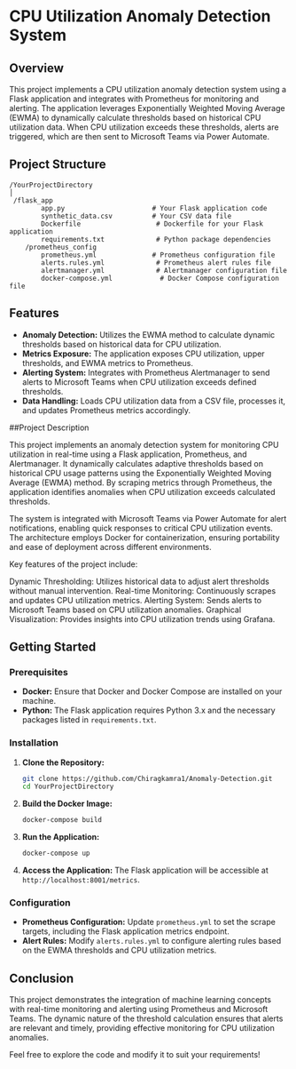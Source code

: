 # CPU Utilization Anomaly Detection System

## Overview

This project implements a CPU utilization anomaly detection system using a Flask application and integrates with Prometheus for monitoring and alerting. The application leverages Exponentially Weighted Moving Average (EWMA) to dynamically calculate thresholds based on historical CPU utilization data. When CPU utilization exceeds these thresholds, alerts are triggered, which are then sent to Microsoft Teams via Power Automate.

## Project Structure

```
/YourProjectDirectory
│
 /flask_app
        app.py                      # Your Flask application code
        synthetic_data.csv          # Your CSV data file
        Dockerfile                   # Dockerfile for your Flask application
        requirements.txt             # Python package dependencies
    /prometheus_config
        prometheus.yml              # Prometheus configuration file
        alerts.rules.yml             # Prometheus alert rules file
        alertmanager.yml             # Alertmanager configuration file
        docker-compose.yml            # Docker Compose configuration file
```

## Features

- **Anomaly Detection:** Utilizes the EWMA method to calculate dynamic thresholds based on historical data for CPU utilization.
- **Metrics Exposure:** The application exposes CPU utilization, upper thresholds, and EWMA metrics to Prometheus.
- **Alerting System:** Integrates with Prometheus Alertmanager to send alerts to Microsoft Teams when CPU utilization exceeds defined thresholds.
- **Data Handling:** Loads CPU utilization data from a CSV file, processes it, and updates Prometheus metrics accordingly.

##Project Description

This project implements an anomaly detection system for monitoring CPU utilization in real-time 
using a Flask application, Prometheus, and Alertmanager. It dynamically calculates 
adaptive thresholds based on historical CPU usage patterns using the Exponentially Weighted Moving 
Average (EWMA) method. By scraping metrics through Prometheus, the application identifies
 anomalies when CPU utilization exceeds calculated thresholds.

The system is integrated with Microsoft Teams via Power Automate for alert notifications, 
enabling quick responses to critical CPU utilization events. The architecture employs Docker
 for containerization, ensuring portability and ease of deployment across different environments.

Key features of the project include:

Dynamic Thresholding: Utilizes historical data to adjust alert thresholds without manual intervention.
Real-time Monitoring: Continuously scrapes and updates CPU utilization metrics.
Alerting System: Sends alerts to Microsoft Teams based on CPU utilization anomalies.
Graphical Visualization: Provides insights into CPU utilization trends using Grafana.

## Getting Started

### Prerequisites

- **Docker:** Ensure that Docker and Docker Compose are installed on your machine.
- **Python:** The Flask application requires Python 3.x and the necessary packages listed in `requirements.txt`.

### Installation

1. **Clone the Repository:**
   ```bash
   git clone https://github.com/Chiragkamra1/Anomaly-Detection.git
   cd YourProjectDirectory
   ```

2. **Build the Docker Image:**
   ```bash
   docker-compose build
   ```

3. **Run the Application:**
   ```bash
   docker-compose up
   ```

4. **Access the Application:**
   The Flask application will be accessible at `http://localhost:8001/metrics`.

### Configuration

- **Prometheus Configuration:** Update `prometheus.yml` to set the scrape targets, including the Flask application metrics endpoint.
- **Alert Rules:** Modify `alerts.rules.yml` to configure alerting rules based on the EWMA thresholds and CPU utilization metrics.

## Conclusion

This project demonstrates the integration of machine learning concepts with real-time monitoring and alerting using Prometheus and Microsoft Teams. The dynamic nature of the threshold calculation ensures that alerts are relevant and timely, providing effective monitoring for CPU utilization anomalies.

Feel free to explore the code and modify it to suit your requirements!
